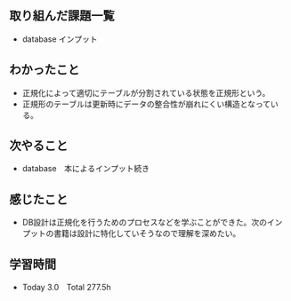 ## 取り組んだ課題一覧  
- database インプット
## わかったこと
- 正規化によって適切にテーブルが分割されている状態を正規形という。
- 正規形のテーブルは更新時にデータの整合性が崩れにくい構造となっている。
## 次やること  
- database　本によるインプット続き
## 感じたこと 
- DB設計は正規化を行うためのプロセスなどを学ぶことができた。次のインプットの書籍は設計に特化していそうなので理解を深めたい。
## 学習時間  
- Today 3.0　Total 277.5h
